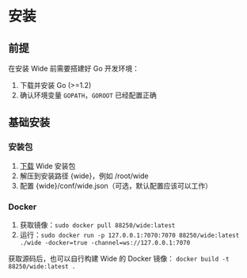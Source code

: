# 安装

## 前提

在安装 Wide 前需要搭建好 Go 开发环境：

1. 下载并安装 Go (>=1.2)
2. 确认环境变量 `GOPATH`，`GOROOT` 已经配置正确

## 基础安装

### 安装包

1. [下载](http://pan.baidu.com/s/1dD3XwOT) Wide 安装包
2. 解压到安装路径 {wide}，例如 /root/wide
3. 配置 {wide}/conf/wide.json（可选，默认配置应该可以工作）

### Docker

1. 获取镜像：`sudo docker pull 88250/wide:latest`
2. 运行：`sudo docker run -p 127.0.0.1:7070:7070 88250/wide:latest ./wide -docker=true -channel=ws://127.0.0.1:7070`

获取源码后，也可以自行构建 Wide 的 Docker 镜像：
`docker build -t 88250/wide:latest .`

